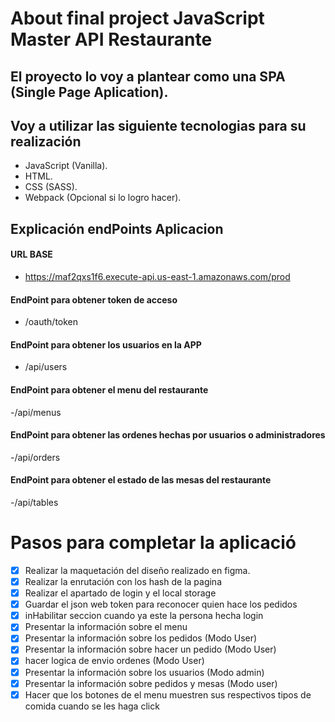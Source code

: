 # About final project JavaScript Master API Restaurante

## El proyecto lo voy a plantear como una SPA (Single Page Aplication).

## Voy a utilizar las siguiente tecnologias para su realización

- JavaScript (Vanilla).
- HTML.
- CSS (SASS).
- Webpack (Opcional si lo logro hacer).

## Explicación endPoints Aplicacion

#### URL BASE
- https://maf2qxs1f6.execute-api.us-east-1.amazonaws.com/prod

#### EndPoint para obtener token de acceso 
- /oauth/token

#### EndPoint para obtener los usuarios en la APP
- /api/users

#### EndPoint para obtener el menu del restaurante
-/api/menus

#### EndPoint para obtener las ordenes hechas por usuarios o administradores
-/api/orders

#### EndPoint para obtener el estado de las mesas del restaurante
-/api/tables


# Pasos para completar la aplicació 

- [x] Realizar la maquetación del diseño realizado en figma.
- [x] Realizar la enrutación con los hash de la pagina
- [x] Realizar el apartado de login y el local storage
- [x] Guardar el json web token para reconocer quien hace los pedidos
- [x] inHabilitar seccion cuando ya este la persona hecha login
- [x] Presentar la información sobre el menu
- [x] Presentar la información sobre los pedidos (Modo User)
- [x] Presentar la información sobre hacer un pedido (Modo User)
- [x] hacer logica de envio ordenes (Modo User)
- [x] Presentar la información sobre los usuarios (Modo admin)
- [x] Presentar la información sobre pedidos y mesas (Modo user)
- [x] Hacer que los botones de el menu muestren sus respectivos tipos de comida cuando se les haga click 

